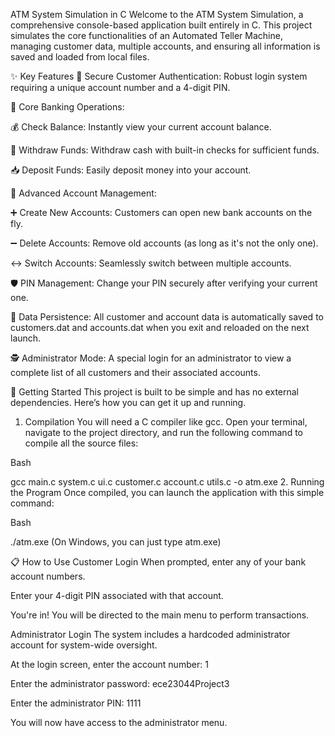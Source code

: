  ATM System Simulation in C
Welcome to the ATM System Simulation, a comprehensive console-based application built entirely in C. This project simulates the core functionalities of an Automated Teller Machine, managing customer data, multiple accounts, and ensuring all information is saved and loaded from local files.

✨ Key Features
🔐 Secure Customer Authentication: Robust login system requiring a unique account number and a 4-digit PIN.

🏦 Core Banking Operations:

💰 Check Balance: Instantly view your current account balance.

💸 Withdraw Funds: Withdraw cash with built-in checks for sufficient funds.

📥 Deposit Funds: Easily deposit money into your account.

👥 Advanced Account Management:

➕ Create New Accounts: Customers can open new bank accounts on the fly.

➖ Delete Accounts: Remove old accounts (as long as it's not the only one).

↔️ Switch Accounts: Seamlessly switch between multiple accounts.

🛡️ PIN Management: Change your PIN securely after verifying your current one.

💾 Data Persistence: All customer and account data is automatically saved to customers.dat and accounts.dat when you exit and reloaded on the next launch.

🕵️ Administrator Mode: A special login for an administrator to view a complete list of all customers and their associated accounts.

🚀 Getting Started
This project is built to be simple and has no external dependencies. Here’s how you can get it up and running.

1. Compilation
You will need a C compiler like gcc. Open your terminal, navigate to the project directory, and run the following command to compile all the source files:

Bash

gcc main.c system.c ui.c customer.c account.c utils.c -o atm.exe
2. Running the Program
Once compiled, you can launch the application with this simple command:

Bash

./atm.exe
(On Windows, you can just type atm.exe)

📋 How to Use
Customer Login
When prompted, enter any of your bank account numbers.

Enter your 4-digit PIN associated with that account.

You're in! You will be directed to the main menu to perform transactions.

Administrator Login
The system includes a hardcoded administrator account for system-wide oversight.

At the login screen, enter the account number: 1

Enter the administrator password: ece23044Project3

Enter the administrator PIN: 1111

You will now have access to the administrator menu.

